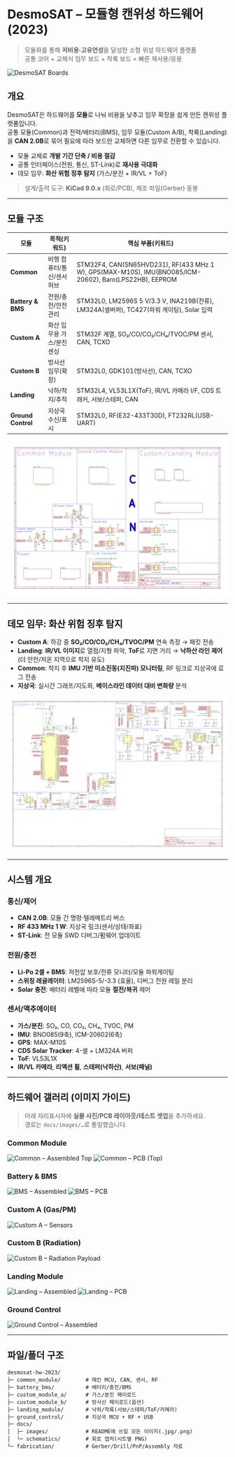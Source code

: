 # DesmoSAT – 모듈형 캔위성 하드웨어 (2023)

> 모듈화를 통해 **저비용·고유연성**을 달성한 소형 위성 하드웨어 플랫폼  
> 공통 코어 + 교체식 임무 보드 + 착륙 보드 = 빠른 재사용/응용

<!-- 히어로 이미지: 실제 보드 4장(공통, BMS, Custom A, Landing) 나란히 -->
<!-- 파일: docs/images/hero-boards.jpg -->
![DesmoSAT Boards](docs/images/hero-boards.png)

## 개요

DesmoSAT은 하드웨어를 **모듈**로 나눠 비용을 낮추고 임무 확장을 쉽게 만든 캔위성 플랫폼입니다.  
공통 모듈(Common)과 전력/배터리(BMS), 임무 모듈(Custom A/B), 착륙(Landing)을 **CAN 2.0B**로 묶어 필요에 따라 보드만 교체하면 다른 임무로 전환할 수 있습니다.

- 모듈 교체로 **개발 기간 단축 / 비용 절감**
- 공통 인터페이스(전원, 통신, ST-Link)로 **재사용 극대화**
- 데모 임무: **화산 위험 징후 탐지** (가스/분진 + IR/VL + ToF)

> 설계/출력 도구: **KiCad 9.0.x** (회로/PCB), 제조 파일(Gerber) 동봉

---

## 모듈 구조

| 모듈 | 목적(키워드) | 핵심 부품(키워드) |
|---|---|---|
| **Common** | 비행 컴퓨터/통신/센서 허브 | STM32F4, CAN(SN65HVD231), RF(433 MHz 1 W), GPS(MAX-M10S), IMU(BNO085/ICM-20602), Baro(LPS22HB), EEPROM |
| **Battery & BMS** | 전원/충전/안전 관리 | STM32L0, LM2596S 5 V/3.3 V, INA219B(전류), LM324A(셀버퍼), TC427(파워 게이팅), Solar 입력 |
| **Custom A** | 화산 임무용 가스/분진 센싱 | STM32F 계열, SO₂/CO/CO₂/CH₄/TVOC/PM 센서, CAN, TCXO |
| **Custom B** | 방사선 임무(확장) | STM32L0, GDK101(방사선), CAN, TCXO |
| **Landing** | 낙하/착지/추적 | STM32L4, VL53L1X(ToF), IR/VL 카메라 I/F, CDS 트래커, 서보/스테퍼, CAN |
| **Ground Control** | 지상국 수신/표시 | STM32L0, RF(E32-433T30D), FT232RL(USB-UART) |

<!-- 블록 다이어그램(상위 시트) 스크린샷 -->
<!-- 파일: docs/images/block-diagram.png -->
![Block Diagram](docs/images/block-diagram.png)

---

## 데모 임무: 화산 위험 징후 탐지

- **Custom A**: 하강 중 **SO₂/CO/CO₂/CH₄/TVOC/PM** 연속 측정 → 패킷 전송  
- **Landing**: **IR/VL 이미지**로 열점/지형 파악, **ToF**로 지면 거리 → **낙하산 라인 제어**(더 안전/저온 지역으로 착지 유도)  
- **Common**: 착지 후 **IMU 기반 미소진동(지진파) 모니터링**, RF 링크로 지상국에 로그 전송  
- **지상국**: 실시간 그래프/지도화, **베이스라인 데이터 대비 변화량** 분석

<!-- Custom A 보드 사진(센서 라벨 붙여서) -->
<!-- 파일: docs/images/custom-a-board.png -->
![Custom A – Gas/PM Payload](docs/images/custom-a.png)

---

## 시스템 개요

### 통신/제어
- **CAN 2.0B**: 모듈 간 명령·텔레메트리 버스
- **RF 433 MHz 1 W**: 지상국 링크(센서/상태/좌표)
- **ST-Link**: 전 모듈 SWD 디버그/펌웨어 업데이트

### 전원/충전
- **Li-Po 2셀 + BMS**: 저전압 보호/전류 모니터/모듈 파워게이팅
- **스위칭 레귤레이터**: LM2596S-5/-3.3 (효율), 디버그 전원 레일 분리
- **Solar 충전**: 배터리 레벨에 따라 모듈 **절전/복귀** 제어

### 센서/액추에이터
- **가스/분진**: SO₂, CO, CO₂, CH₄, TVOC, PM
- **IMU**: BNO085(9축), ICM-20602(6축)
- **GPS**: MAX-M10S
- **CDS Solar Tracker**: 4-셀 + LM324A 버퍼
- **ToF**: VL53L1X
- **IR/VL 카메라**, **리액션 휠**, **스테퍼(낙하산)**, **서보(패널)**

---

## 하드웨어 갤러리 (이미지 가이드)

> 아래 자리표시자에 **실물 사진/PCB 레이아웃/테스트 셋업**을 추가하세요.  
> 경로는 `docs/images/…`로 통일했습니다.

### Common Module
<!-- 제품 사진(Top/Bottom), PCB 레이아웃(Top), 커넥터 라벨 이미지 -->
<!-- files: docs/images/common-top.jpg, common-bot.jpg, common-pcb.png -->
![Common – Assembled Top](docs/images/common-top.png)
![Common – PCB (Top)](docs/images/common-pcb.png)

### Battery & BMS
<!-- 셀 전압 버퍼/INA219/게이팅 부분 확대, Solar/Charge 포트 클로즈업 -->
<!-- files: docs/images/bms-top.jpg, bms-pcb.png, bms-detail-sense.jpg -->
![BMS – Assembled](docs/images/bms-top.png)
![BMS – PCB](docs/images/bms-pcb.png)

### Custom A (Gas/PM)
<!-- 센서 라벨(화살표/주석), 캘리브레이션 셋업 사진 -->
<!-- files: docs/images/custom-a-top.jpg, custom-a-sensors-labeled.jpg -->
![Custom A – Sensors](docs/images/custom-a-sensors-labeled.png)

### Custom B (Radiation)
<!-- GDK101 연결/실드 처리, 캘리브레이션 셋업 -->
<!-- files: docs/images/custom-b-top.jpg -->
![Custom B – Radiation Payload](docs/images/custom-b-top.png)

### Landing Module
<!-- ToF/IR/VL 커넥터, 서보/스테퍼 드라이브 부분 강조 -->
<!-- files: docs/images/landing-top.jpg, landing-pcb.png -->
![Landing – Assembled](docs/images/landing-top.png)
![Landing – PCB](docs/images/landing-pcb.png)

### Ground Control
<!-- RF 모듈 + USB 연결 예시, GUI 스크린샷(있으면) -->
<!-- files: docs/images/gcs-top.jpg, gcs-gui.png -->
![Ground Control – Assembled](docs/images/gcs-top.png)

---

## 파일/폴더 구조

```text
desmosat-hw-2023/
├─ common_module/        # 메인 MCU, CAN, 센서, RF
├─ battery_bms/          # 배터리/충전/BMS
├─ custom_module_a/      # 가스/분진 페이로드
├─ custom_module_b/      # 방사선 페이로드(옵션)
├─ landing_module/       # 낙하/착륙(서보/스테퍼/ToF/카메라)
├─ ground_control/       # 지상국 MCU + RF + USB
├─ docs/
│  ├─ images/            # README에 쓰일 모든 이미지(.jpg/.png)
│  └─ schematics/        # 회로 캡처(시트별 PNG)
└─ fabrication/          # Gerber/Drill/PnP/Assembly 자료
